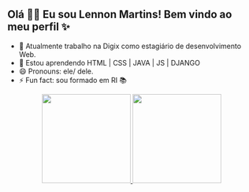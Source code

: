 ## Olá ✌🏾 Eu sou Lennon Martins! Bem vindo ao meu perfil ✨

- 🔭 Atualmente trabalho na Digix como estagiário de desenvolvimento Web.
- 🌱 Estou aprendendo HTML | CSS | JAVA | JS | DJANGO
- 😄 Pronouns: ele/ dele.
- ⚡ Fun fact: sou formado em RI 📚


<div align="center">
  <a href="https://github.com/lennonmartins">
  <img height="180em" src="https://github-readme-stats.vercel.app/api?username=lennonmartins&show_icons=true&theme=dracula&include_all_commits=true&count_private=true"/>
  <img height="180em" src="https://github-readme-stats.vercel.app/api/top-langs/?username=lennonmartins&layout=compact&langs_count=7&theme=dracula"/>
</div>
